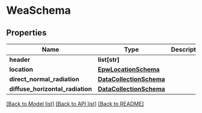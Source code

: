 # WeaSchema

## Properties
Name | Type | Description | Notes
------------ | ------------- | ------------- | -------------
**header** | **list[str]** |  | 
**location** | [**EpwLocationSchema**](EpwLocationSchema.md) |  | 
**direct_normal_radiation** | [**DataCollectionSchema**](DataCollectionSchema.md) |  | [optional] 
**diffuse_horizontal_radiation** | [**DataCollectionSchema**](DataCollectionSchema.md) |  | [optional] 

[[Back to Model list]](../README.md#documentation-for-models) [[Back to API list]](../README.md#documentation-for-api-endpoints) [[Back to README]](../README.md)


